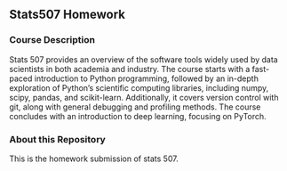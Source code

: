 ## Stats507 Homework

### Course Description

Stats 507 provides an overview of the software tools widely used by data scientists in both academia and industry. The course starts with a fast-paced introduction to Python programming, followed by an in-depth exploration of Python’s scientific computing libraries, including numpy, scipy, pandas, and scikit-learn. Additionally, it covers version control with git, along with general debugging and profiling methods. The course concludes with an introduction to deep learning, focusing on PyTorch.

### About this Repository

This is the homework submission of stats 507.